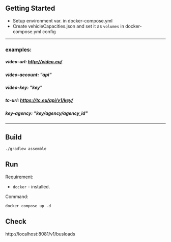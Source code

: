 ## Getting Started
- Setup environment var. in docker-compose.yml
- Create vehicleCapacities.json and set it as `volumes` in docker-compose.yml config
----------------------------------------------------------
### examples:
##### video-url: http://video.eu/
##### video-account: "api"
##### video-key: "key"
##### tc-url: https://tc.eu/api/v1/key/ 
##### key-agency: "key/agency/agency_id"
----------------------------------------------------------
## Build 
```shell
./gradlew assemble
```

## Run
Requirement:
- `docker` - installed.

Command:
```shell
docker compose up -d
```
## Check
http://localhost:8081/v1/busloads
